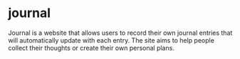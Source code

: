 # journal
Journal is a website that allows users to record their own journal entries that will automatically update with each entry. The site aims to help people collect their thoughts or create their own personal plans.
